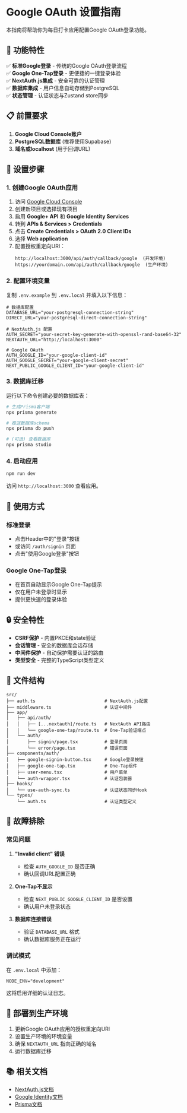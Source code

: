 # Google OAuth 设置指南

本指南将帮助你为每日打卡应用配置Google OAuth登录功能。

## 🚀 功能特性

✅ **标准Google登录** - 传统的Google OAuth登录流程  
✅ **Google One-Tap登录** - 更便捷的一键登录体验  
✅ **NextAuth.js集成** - 安全可靠的认证管理  
✅ **数据库集成** - 用户信息自动存储到PostgreSQL  
✅ **状态管理** - 认证状态与Zustand store同步  

## 📋 前置要求

1. **Google Cloud Console账户**
2. **PostgreSQL数据库** (推荐使用Supabase)
3. **域名或localhost** (用于回调URL)

## 🔧 设置步骤

### 1. 创建Google OAuth应用

1. 访问 [Google Cloud Console](https://console.cloud.google.com/)
2. 创建新项目或选择现有项目
3. 启用 **Google+ API** 和 **Google Identity Services**
4. 转到 **APIs & Services > Credentials**
5. 点击 **Create Credentials > OAuth 2.0 Client IDs**
6. 选择 **Web application**
7. 配置授权重定向URI：
   ```
   http://localhost:3000/api/auth/callback/google  (开发环境)
   https://yourdomain.com/api/auth/callback/google  (生产环境)
   ```

### 2. 配置环境变量

复制 `.env.example` 到 `.env.local` 并填入以下信息：

```env
# 数据库配置
DATABASE_URL="your-postgresql-connection-string"
DIRECT_URL="your-postgresql-direct-connection-string"

# NextAuth.js 配置
AUTH_SECRET="your-secret-key-generate-with-openssl-rand-base64-32"
NEXTAUTH_URL="http://localhost:3000"

# Google OAuth
AUTH_GOOGLE_ID="your-google-client-id"
AUTH_GOOGLE_SECRET="your-google-client-secret"
NEXT_PUBLIC_GOOGLE_CLIENT_ID="your-google-client-id"
```

### 3. 数据库迁移

运行以下命令创建必要的数据库表：

```bash
# 生成Prisma客户端
npx prisma generate

# 推送数据库schema
npx prisma db push

# (可选) 查看数据库
npx prisma studio
```

### 4. 启动应用

```bash
npm run dev
```

访问 `http://localhost:3000` 查看应用。

## 🎯 使用方式

### 标准登录
- 点击Header中的"登录"按钮
- 或访问 `/auth/signin` 页面
- 点击"使用Google登录"按钮

### Google One-Tap登录
- 在首页自动显示Google One-Tap提示
- 仅在用户未登录时显示
- 提供更快速的登录体验

## 🔒 安全特性

- **CSRF保护** - 内置PKCE和state验证
- **会话管理** - 安全的数据库会话存储
- **中间件保护** - 自动保护需要认证的路由
- **类型安全** - 完整的TypeScript类型定义

## 📁 文件结构

```
src/
├── auth.ts                          # NextAuth.js配置
├── middleware.ts                    # 认证中间件
├── app/
│   ├── api/auth/
│   │   ├── [...nextauth]/route.ts   # NextAuth API路由
│   │   └── google-one-tap/route.ts  # One-Tap验证端点
│   └── auth/
│       ├── signin/page.tsx          # 登录页面
│       └── error/page.tsx           # 错误页面
├── components/auth/
│   ├── google-signin-button.tsx     # Google登录按钮
│   ├── google-one-tap.tsx           # One-Tap组件
│   ├── user-menu.tsx                # 用户菜单
│   └── auth-wrapper.tsx             # 认证包装器
├── hooks/
│   └── use-auth-sync.ts             # 认证状态同步Hook
└── types/
    └── auth.ts                      # 认证类型定义
```

## 🐛 故障排除

### 常见问题

1. **"Invalid client" 错误**
   - 检查 `AUTH_GOOGLE_ID` 是否正确
   - 确认回调URL配置正确

2. **One-Tap不显示**
   - 检查 `NEXT_PUBLIC_GOOGLE_CLIENT_ID` 是否设置
   - 确认用户未登录状态

3. **数据库连接错误**
   - 验证 `DATABASE_URL` 格式
   - 确认数据库服务正在运行

### 调试模式

在 `.env.local` 中添加：
```env
NODE_ENV="development"
```

这将启用详细的认证日志。

## 🚀 部署到生产环境

1. 更新Google OAuth应用的授权重定向URI
2. 设置生产环境的环境变量
3. 确保 `NEXTAUTH_URL` 指向正确的域名
4. 运行数据库迁移

## 📚 相关文档

- [NextAuth.js文档](https://authjs.dev/)
- [Google Identity文档](https://developers.google.com/identity)
- [Prisma文档](https://www.prisma.io/docs)
